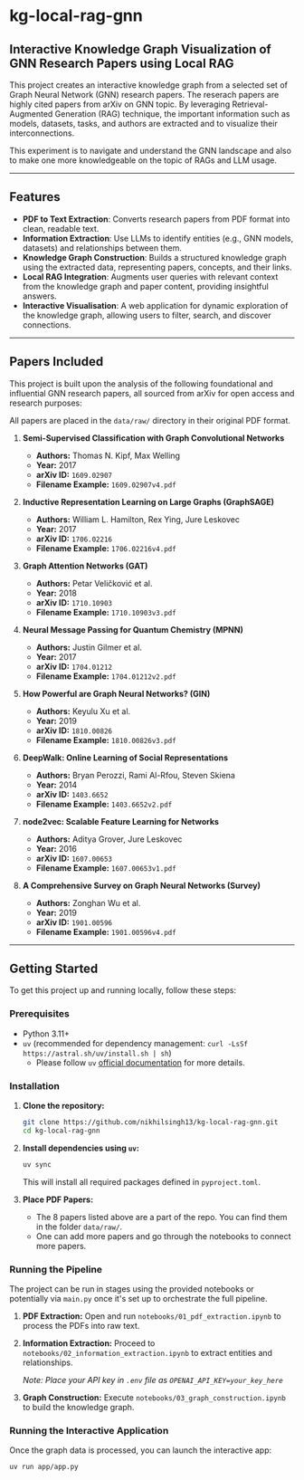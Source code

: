 # kg-local-rag-gnn

## Interactive Knowledge Graph Visualization of GNN Research Papers using Local RAG

This project creates an interactive knowledge graph from a selected set of Graph Neural Network (GNN) research papers. The reserach papers are highly cited papers from arXiv on GNN topic. By leveraging Retrieval-Augmented Generation (RAG) technique, the important information such as models, datasets, tasks, and authors are extracted and to visualize their interconnections. 

This experiment is to navigate and understand the GNN landscape and also to make one more knowledgeable on the topic of RAGs and LLM usage.

---

## Features

* **PDF to Text Extraction**: Converts research papers from PDF format into clean, readable text.
* **Information Extraction**: Use LLMs to identify entities (e.g., GNN models, datasets) and relationships between them.
* **Knowledge Graph Construction**: Builds a structured knowledge graph using the extracted data, representing papers, concepts, and their links.
* **Local RAG Integration**: Augments user queries with relevant context from the knowledge graph and paper content, providing insightful answers.
* **Interactive Visualisation**: A web application for dynamic exploration of the knowledge graph, allowing users to filter, search, and discover connections.

---

## Papers Included

This project is built upon the analysis of the following foundational and influential GNN research papers, all sourced from arXiv for open access and research purposes:

All papers are placed in the `data/raw/` directory in their original PDF format.

1.  **Semi-Supervised Classification with Graph Convolutional Networks**
    * **Authors:** Thomas N. Kipf, Max Welling
    * **Year:** 2017
    * **arXiv ID:** `1609.02907`
    * **Filename Example:** `1609.02907v4.pdf`

2.  **Inductive Representation Learning on Large Graphs (GraphSAGE)**
    * **Authors:** William L. Hamilton, Rex Ying, Jure Leskovec
    * **Year:** 2017
    * **arXiv ID:** `1706.02216`
    * **Filename Example:** `1706.02216v4.pdf`

3.  **Graph Attention Networks (GAT)**
    * **Authors:** Petar Veličković et al.
    * **Year:** 2018
    * **arXiv ID:** `1710.10903`
    * **Filename Example:** `1710.10903v3.pdf`

4.  **Neural Message Passing for Quantum Chemistry (MPNN)**
    * **Authors:** Justin Gilmer et al.
    * **Year:** 2017
    * **arXiv ID:** `1704.01212`
    * **Filename Example:** `1704.01212v2.pdf`

5.  **How Powerful are Graph Neural Networks? (GIN)**
    * **Authors:** Keyulu Xu et al.
    * **Year:** 2019
    * **arXiv ID:** `1810.00826`
    * **Filename Example:** `1810.00826v3.pdf`

6.  **DeepWalk: Online Learning of Social Representations**
    * **Authors:** Bryan Perozzi, Rami Al-Rfou, Steven Skiena
    * **Year:** 2014
    * **arXiv ID:** `1403.6652`
    * **Filename Example:** `1403.6652v2.pdf`

7.  **node2vec: Scalable Feature Learning for Networks**
    * **Authors:** Aditya Grover, Jure Leskovec
    * **Year:** 2016
    * **arXiv ID:** `1607.00653`
    * **Filename Example:** `1607.00653v1.pdf`

8.  **A Comprehensive Survey on Graph Neural Networks (Survey)**
    * **Authors:** Zonghan Wu et al.
    * **Year:** 2019
    * **arXiv ID:** `1901.00596`
    * **Filename Example:** `1901.00596v4.pdf`

---

## Getting Started

To get this project up and running locally, follow these steps:

### Prerequisites

* Python 3.11+
* `uv` (recommended for dependency management: `curl -LsSf https://astral.sh/uv/install.sh | sh`)
  * Please follow `uv` [official documentation](https://docs.astral.sh/uv/getting-started/installation/) for more details.

### Installation

1.  **Clone the repository:**
    ```bash
    git clone https://github.com/nikhilsingh13/kg-local-rag-gnn.git
    cd kg-local-rag-gnn
    ```

2.  **Install dependencies using `uv`:**
    ```bash
    uv sync
    ```
    This will install all required packages defined in `pyproject.toml`.

3.  **Place PDF Papers:**
    - The 8 papers listed above are a part of the repo. You can find them in the folder `data/raw/`.
    - One can add more papers and go through the notebooks to connect more papers.

### Running the Pipeline

The project can be run in stages using the provided notebooks or potentially via `main.py` once it's set up to orchestrate the full pipeline.

1.  **PDF Extraction:**
    Open and run `notebooks/01_pdf_extraction.ipynb` to process the PDFs into raw text.

2.  **Information Extraction:**
    Proceed to `notebooks/02_information_extraction.ipynb` to extract entities and relationships. 
    
    *Note: Place your API key in `.env` file as `OPENAI_API_KEY=your_key_here`*

3.  **Graph Construction:**
    Execute `notebooks/03_graph_construction.ipynb` to build the knowledge graph.

### Running the Interactive Application

Once the graph data is processed, you can launch the interactive app:
```bash
uv run app/app.py
```